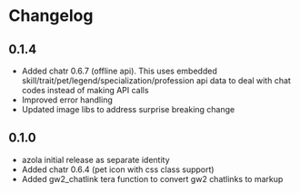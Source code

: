 # Changelog

## 0.1.4

- Added chatr 0.6.7 (offline api). This uses embedded skill/trait/pet/legend/specialization/profession api data to
  deal with chat codes instead of making API calls
- Improved error handling
- Updated image libs to address surprise breaking change

## 0.1.0

- azola initial release as separate identity
- Added chatr 0.6.4 (pet icon with css class support)
- Added gw2_chatlink tera function to convert gw2 chatlinks to markup

